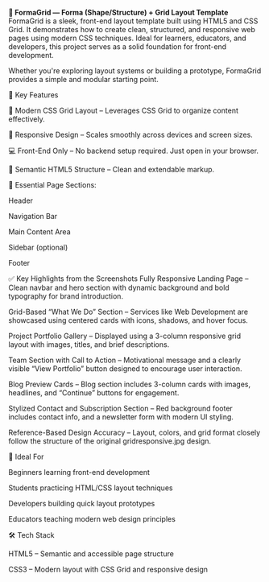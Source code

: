 **🎨 FormaGrid — Forma (Shape/Structure) + Grid Layout Template**
FormaGrid is a sleek, front-end layout template built using HTML5 and CSS Grid. It demonstrates how to create clean, structured, and responsive web pages using modern CSS techniques. Ideal for learners, educators, and developers, this project serves as a solid foundation for front-end development.

Whether you're exploring layout systems or building a prototype, FormaGrid provides a simple and modular starting point.

📌 Key Features

🧱 Modern CSS Grid Layout – Leverages CSS Grid to organize content effectively.

📱 Responsive Design – Scales smoothly across devices and screen sizes.

💻 Front-End Only – No backend setup required. Just open in your browser.

🧩 Semantic HTML5 Structure – Clean and extendable markup.

🧭 Essential Page Sections:

Header

Navigation Bar

Main Content Area

Sidebar (optional)

Footer

✅ Key Highlights from the Screenshots
Fully Responsive Landing Page – Clean navbar and hero section with dynamic background and bold typography for brand introduction.

Grid-Based “What We Do” Section – Services like Web Development are showcased using centered cards with icons, shadows, and hover focus.

Project Portfolio Gallery – Displayed using a 3-column responsive grid layout with images, titles, and brief descriptions.

Team Section with Call to Action – Motivational message and a clearly visible “View Portfolio” button designed to encourage user interaction.

Blog Preview Cards – Blog section includes 3-column cards with images, headlines, and “Continue” buttons for engagement.

Stylized Contact and Subscription Section – Red background footer includes contact info, and a newsletter form with modern UI styling.

Reference-Based Design Accuracy – Layout, colors, and grid format closely follow the structure of the original gridresponsive.jpg design.

🎯 Ideal For

Beginners learning front-end development

Students practicing HTML/CSS layout techniques

Developers building quick layout prototypes

Educators teaching modern web design principles

🛠️ Tech Stack

HTML5 – Semantic and accessible page structure

CSS3 – Modern layout with CSS Grid and responsive design
